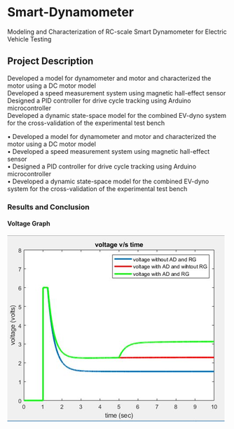 # Smart-Dynamometer
Modeling and Characterization of RC-scale Smart Dynamometer for Electric Vehicle Testing

## Project Description
Developed a model for dynamometer and motor and characterized the motor using a DC motor model<br/>
Developed a speed measurement system using magnetic hall-effect sensor<br/>
Designed a PID controller for drive cycle tracking using Arduino microcontroller<br/>
Developed a dynamic state-space model for the combined EV-dyno system for the cross-validation of the experimental test bench<br/>

•	Developed a model for dynamometer and motor and characterized the motor using a DC motor model<br/>
•	Developed a speed measurement system using magnetic hall-effect sensor<br/>
•	Designed a PID controller for drive cycle tracking using Arduino microcontroller<br/> 
•	Developed a dynamic state-space model for the combined EV-dyno system for the cross-validation of the experimental test bench<br/>

### Results and Conclusion

#### Voltage Graph
![alt text](https://github.com/pats20/Smart-Dynamometer/blob/master/Results/voltage%20with%20AD%20and%20RG.JPG)




